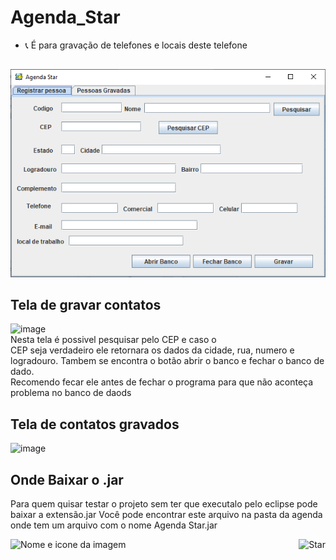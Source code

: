 # Agenda_Star
- 📞 É para gravação de telefones e locais deste telefone
##
<img aling="center" alt="AgendaG" src="https://github.com/GeovannaGame1YT/Agenda_Star/blob/407748b976174895e1a9b30a325fef3f417be4b1/Telas%20Agenda%20Star.gif">

## Tela de gravar contatos
![image](https://user-images.githubusercontent.com/90795502/158676897-1cb697a7-880f-46fe-a2c3-34ecef40d65e.png)
<br> Nesta tela é possivel pesquisar pelo CEP e caso o <br>
CEP seja verdadeiro ele retornara os dados da cidade, rua, numero e logradouro.
Tambem se encontra o botão abrir o banco e fechar o banco de dado. 
<br> Recomendo fecar ele antes de fechar o programa para que não aconteça problema no banco de daods

## Tela de contatos gravados
![image](https://user-images.githubusercontent.com/90795502/158677008-9f28d68e-f969-479f-99b5-189648994f65.png)

## Onde Baixar o .jar
Para quem quisar testar o projeto sem ter que executalo pelo eclipse pode baixar a extensão.jar
Você pode encontrar este arquivo na pasta da agenda onde tem um arquivo com o nome Agenda Star.jar 

![Nome e icone da imagem](https://user-images.githubusercontent.com/90795502/142729320-f8978a97-b780-48a1-ac53-e055e939ffcf.PNG)
<img align="right" alt="Star" src="https://user-images.githubusercontent.com/90795502/142729320-f8978a97-b780-48a1-ac53-e055e939ffcf.PNG">
